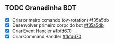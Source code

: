 ## TODO Granadinha BOT

- [x] Criar primeiro comando (ow-rotation) [#f35a5db](https://github.com/Greens-Organization/granadinha-bot/commit/f35a5dbd805f70e19a4379151b6a9e7b44d7f99a#diff-555a5a300ffab1c89a08733723f02bd02c52efcb0e80ae24f507c030a0eaf9d5)
- [x] Desenvolver primeiro corpo do bot [#f35a5db](https://github.com/Greens-Organization/granadinha-bot/commit/f35a5dbd805f70e19a4379151b6a9e7b44d7f99a#diff-6237e411e4b5750f5e3713c4739039620a279cdf9c8c596d573a97e87f1c8e0f)
- [x] Criar Event Handler [#fbfd670](https://github.com/Greens-Organization/granadinha-bot/commit/fbfd670184235e8308fb1198a576edfad7351575#diff-e399162516900610471be11d1f3e6d15c977f988634634905c63a533d30c8de2)
- [x] Criar Command Handler [#fbfd670](https://github.com/Greens-Organization/granadinha-bot/commit/fbfd670184235e8308fb1198a576edfad7351575#diff-086bc6e703b202daecb18a7f0bf74e4ab0b0d5d5758f697a6de2c677a2139ecb)
